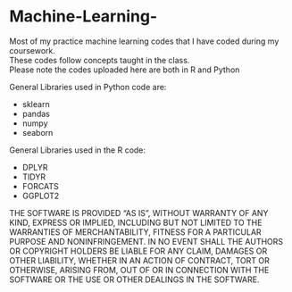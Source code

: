 # Machine-Learning-
Most of my practice machine learning codes that I have coded during my coursework.<br>
These codes follow concepts taught in the class.<br>
Please note the codes uploaded here are both in R and Python<br>

General Libraries used in Python code are:<br>
- sklearn
- pandas
- numpy
- seaborn

General Libraries used in the R code:
- DPLYR
- TIDYR
- FORCATS
- GGPLOT2

THE SOFTWARE IS PROVIDED “AS IS”, WITHOUT WARRANTY OF ANY KIND, EXPRESS OR IMPLIED, INCLUDING BUT NOT LIMITED TO THE WARRANTIES OF MERCHANTABILITY, FITNESS FOR A PARTICULAR PURPOSE AND NONINFRINGEMENT. IN NO EVENT SHALL THE AUTHORS OR COPYRIGHT HOLDERS BE LIABLE FOR ANY CLAIM, DAMAGES OR OTHER LIABILITY, WHETHER IN AN ACTION OF CONTRACT, TORT OR OTHERWISE, ARISING FROM, OUT OF OR IN CONNECTION WITH THE SOFTWARE OR THE USE OR OTHER DEALINGS IN THE SOFTWARE.
